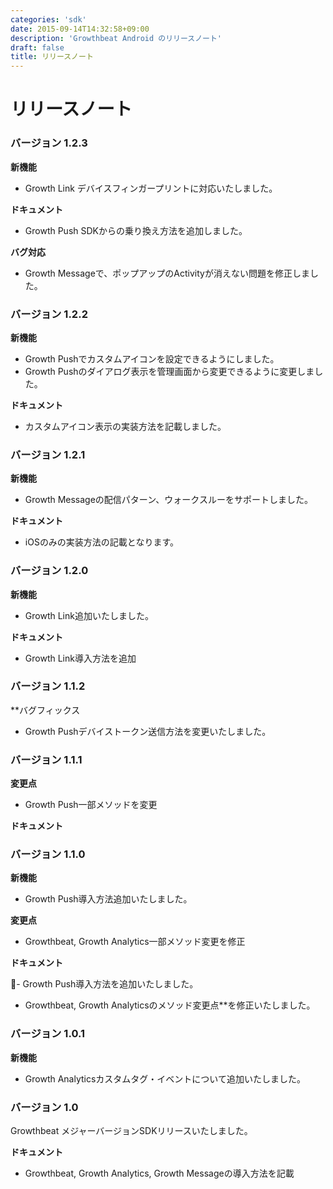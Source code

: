 ```yaml
---
categories: 'sdk'
date: 2015-09-14T14:32:58+09:00
description: 'Growthbeat Android のリリースノート'
draft: false
title: リリースノート
---
```


# リリースノート

### バージョン 1.2.3

**新機能**

- Growth Link デバイスフィンガープリントに対応いたしました。

**ドキュメント**

- Growth Push SDKからの乗り換え方法を追加しました。

**バグ対応**

- Growth Messageで、ポップアップのActivityが消えない問題を修正しました。

### バージョン 1.2.2

**新機能**

- Growth Pushでカスタムアイコンを設定できるようにしました。
- Growth Pushのダイアログ表示を管理画面から変更できるように変更しました。

**ドキュメント**

- カスタムアイコン表示の実装方法を記載しました。

### バージョン 1.2.1

**新機能**

- Growth Messageの配信パターン、ウォークスルーをサポートしました。

**ドキュメント**

- iOSのみの実装方法の記載となります。

### バージョン 1.2.0

**新機能**

- Growth Link追加いたしました。

**ドキュメント**

- Growth Link導入方法を追加

### バージョン 1.1.2

**バグフィックス

- Growth Pushデバイストークン送信方法を変更いたしました。

### バージョン 1.1.1

**変更点**

- Growth Push一部メソッドを変更

**ドキュメント**

### バージョン 1.1.0

**新機能**

- Growth Push導入方法追加いたしました。

**変更点**

- Growthbeat, Growth Analytics一部メソッド変更を修正

**ドキュメント**

- Growth Push導入方法を追加いたしました。
- Growthbeat, Growth Analyticsのメソッド変更点**を修正いたしました。


### バージョン 1.0.1

**新機能**

- Growth Analyticsカスタムタグ・イベントについて追加いたしました。

### バージョン 1.0

Growthbeat メジャーバージョンSDKリリースいたしました。

**ドキュメント**

- Growthbeat, Growth Analytics, Growth Messageの導入方法を記載
